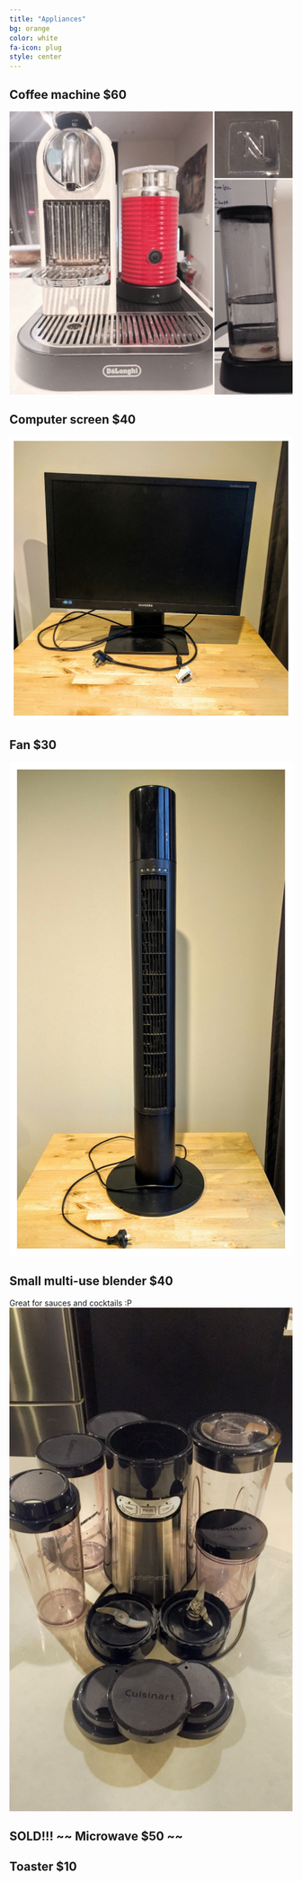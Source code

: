 ```yaml
---
title: "Appliances"
bg: orange
color: white
fa-icon: plug
style: center
---
```



## Coffee machine $60

![](https://raw.githubusercontent.com/zoevanhavre/VGS/gh-pages/img/coffee.machine.jpg)

## Computer screen $40

![](https://raw.githubusercontent.com/zoevanhavre/VGS/gh-pages/img/IMG_20160619_161110-01.jpg)

## Fan $30
![](https://raw.githubusercontent.com/zoevanhavre/VGS/gh-pages/img/IMG_20160619_161237-01.jpg)

## Small multi-use blender $40
Great for sauces and cocktails :P
![](https://raw.githubusercontent.com/zoevanhavre/VGS/gh-pages/img/blender.jpg)

## SOLD!!! ~~ Microwave $50 ~~
<!-- Photo needed! -->

## Toaster $10
<!-- Photo needed! -->
